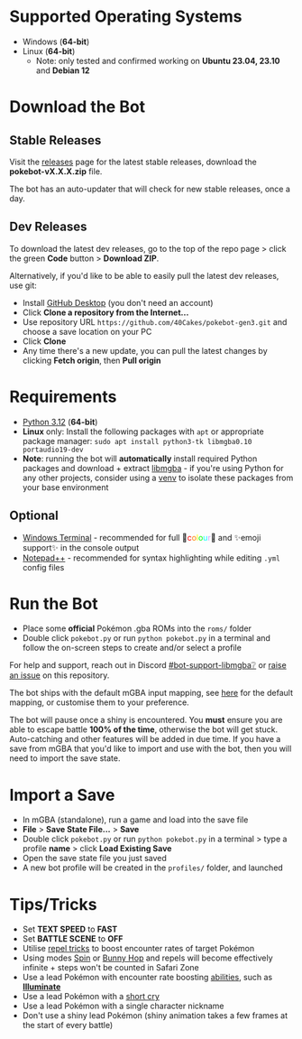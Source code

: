 # Supported Operating Systems
- Windows (**64-bit**)
- Linux (**64-bit**)
  - Note: only tested and confirmed working on **Ubuntu 23.04, 23.10** and **Debian 12**

# Download the Bot
## Stable Releases
Visit the [releases](https://github.com/40Cakes/pokebot-gen3/releases) page for the latest stable releases, download the **pokebot-vX.X.X.zip** file.

The bot has an auto-updater that will check for new stable releases, once a day.

## Dev Releases
To download the latest dev releases, go to the top of the repo page > click the green **Code** button > **Download ZIP**.

Alternatively, if you'd like to be able to easily pull the latest dev releases, use git:
- Install [GitHub Desktop](https://desktop.github.com/) (you don't need an account)
- Click **Clone a repository from the Internet...**
- Use repository URL `https://github.com/40Cakes/pokebot-gen3.git` and choose a save location on your PC
- Click **Clone**
- Any time there's a new update, you can pull the latest changes by clicking **Fetch origin**, then **Pull origin**

# Requirements
- [Python 3.12](https://www.python.org/downloads/release/python-3120/) (**64-bit**)
- **Linux** only: Install the following packages with `apt` or appropriate package manager: `sudo apt install python3-tk libmgba0.10 portaudio19-dev`
- **Note**: running the bot will **automatically** install required Python packages and download + extract [libmgba](https://github.com/hanzi/libmgba-py) - if you're using Python for any other projects, consider using a [venv](https://docs.python.org/3/library/venv.html) to isolate these packages from your base environment

## Optional
- [Windows Terminal](https://github.com/microsoft/terminal/releases) - recommended for full 🌈<span style="color:#FF0000">c</span><span style="color:#FF7F00">o</span><span style="color:#FFFF00">l</span><span style="color:#00FF00">o</span><span style="color:#00FFFF">u</span><span style="color:#CF9FFF">r</span>🌈 and  ✨emoji support✨ in the console output
- [Notepad++](https://notepad-plus-plus.org/) - recommended for syntax highlighting while editing `.yml` config files

# Run the Bot
- Place some **official** Pokémon .gba ROMs into the `roms/` folder
- Double click `pokebot.py` or run `python pokebot.py` in a terminal and follow the on-screen steps to create and/or select a profile

For help and support, reach out in Discord [#bot-support-libmgba❔](https://discord.com/channels/1057088810950860850/1139190426834833528) or [raise an issue](https://github.com/40Cakes/pokebot-gen3/issues) on this repository.

The bot ships with the default mGBA input mapping, see [here](https://github.com/40Cakes/pokebot-gen3/wiki/%F0%9F%8E%AE-Emulator-Input-Mapping) for the default mapping, or customise them to your preference.

The bot will pause once a shiny is encountered. You **must** ensure you are able to escape battle **100% of the time**, otherwise the bot will get stuck. Auto-catching and other features will be added in due time.
If you have a save from mGBA that you'd like to import and use with the bot, then you will need to import the save state.

# Import a Save
- In mGBA (standalone), run a game and load into the save file
- **File** > **Save State File...** > **Save**
- Double click `pokebot.py` or run `python pokebot.py` in a terminal > type a profile **name** > click **Load Existing Save**
- Open the save state file you just saved
- A new bot profile will be created in the `profiles/` folder, and launched

# Tips/Tricks
- Set **TEXT SPEED** to **FAST**
- Set **BATTLE SCENE** to **OFF**
- Utilise [repel tricks](https://bulbapedia.bulbagarden.net/wiki/Appendix:Repel_trick) to boost encounter rates of target Pokémon
- Using modes [Spin](https://github.com/40Cakes/pokebot-gen3/wiki/%F0%9F%94%84-Spin) or [Bunny Hop](https://github.com/40Cakes/pokebot-gen3/wiki/%F0%9F%9A%B2-Bunny-Hop) and repels will become effectively infinite + steps won't be counted in Safari Zone
- Use a lead Pokémon with encounter rate boosting [abilities](https://bulbapedia.bulbagarden.net/wiki/Category:Abilities_that_affect_appearance_of_wild_Pok%C3%A9mon), such as **[Illuminate](https://bulbapedia.bulbagarden.net/wiki/Illuminate_(Ability))**
- Use a lead Pokémon with a [short cry](https://docs.google.com/spreadsheets/d/1rmtNdlIXiif1Sz20i-9mfhFdoqb1VnAOIntlr3tnPeU)
- Use a lead Pokémon with a single character nickname
- Don't use a shiny lead Pokémon (shiny animation takes a few frames at the start of every battle)
